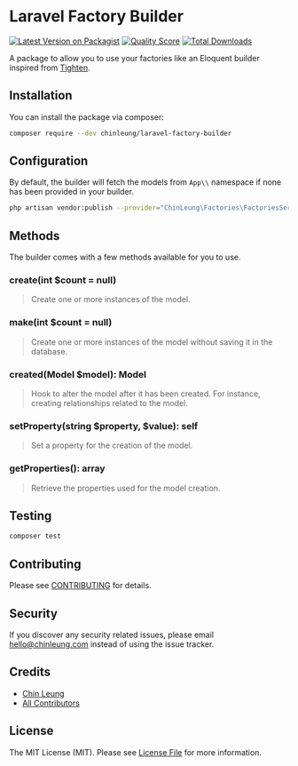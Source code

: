 # Laravel Factory Builder

[![Latest Version on Packagist](https://img.shields.io/packagist/v/chinleung/laravel-factory-builder.svg?style=flat-square)](https://packagist.org/packages/chinleung/laravel-factory-builder)
[![Quality Score](https://img.shields.io/scrutinizer/g/chinleung/laravel-factory-builder.svg?style=flat-square)](https://scrutinizer-ci.com/g/chinleung/laravel-factory-builder)
[![Total Downloads](https://img.shields.io/packagist/dt/chinleung/laravel-factory-builder.svg?style=flat-square)](https://packagist.org/packages/chinleung/laravel-factory-builder)

A package to allow you to use your factories like an Eloquent builder inspired from [Tighten](https://tighten.co/blog/tidy-up-your-tests-with-class-based-model-factories).

## Installation

You can install the package via composer:

```bash
composer require --dev chinleung/laravel-factory-builder
```

## Configuration

By default, the builder will fetch the models from `App\\` namespace if none has been provided in your builder.

```bash
php artisan vendor:publish --provider="ChinLeung\Factories\FactoriesServiceProvider" --tag="config"
```

## Methods

The builder comes with a few methods available for you to use.

### create(int $count = null)

> Create one or more instances of the model.

### make(int $count = null)

> Create one or more instances of the model without saving it in the database.

### created(Model $model): Model

> Hook to alter the model after it has been created. For instance, creating relationships related to the model.

### setProperty(string $property, $value): self

> Set a property for the creation of the model.

### getProperties(): array

> Retrieve the properties used for the model creation.

## Testing

```bash
composer test
```

## Contributing

Please see [CONTRIBUTING](CONTRIBUTING.md) for details.

## Security

If you discover any security related issues, please email hello@chinleung.com instead of using the issue tracker.

## Credits

- [Chin Leung](https://github.com/chinleung)
- [All Contributors](../../contributors)

## License

The MIT License (MIT). Please see [License File](LICENSE.md) for more information.
